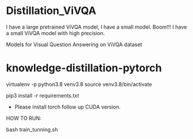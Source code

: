 # Distillation_ViVQA
I have a large pretrained ViVQA model, I have a small model. Boom!!! I have a small ViVQA model with high precision.


Models for Visual Question Answering on ViVQA dataset

# knowledge-distillation-pytorch
virtualenv -p python3.8 venv3.8
source venv3.8/bin/activate

pip3 install -r requirements.txt

* Please install torch follow up CUDA version.

HOW TO RUN:

bash train_tunning.sh

